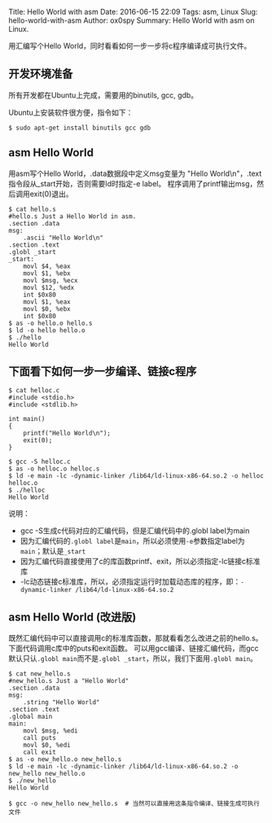 Title: Hello World with asm
Date: 2016-06-15 22:09
Tags: asm, Linux
Slug: hello-world-with-asm
Author: ox0spy
Summary: Hello World with asm on Linux.

用汇编写个Hello World，同时看看如何一步一步将c程序编译成可执行文件。

## 开发环境准备

所有开发都在Ubuntu上完成，需要用的binutils, gcc, gdb。

Ubuntu上安装软件很方便，指令如下：

    $ sudo apt-get install binutils gcc gdb

## asm Hello World

用asm写个Hello World，.data数据段中定义msg变量为 "Hello World\n"，.text指令段从\_start开始，否则需要ld时指定-e label。
程序调用了printf输出msg，然后调用exit(0)退出。

	$ cat hello.s
    #hello.s Just a Hello World in asm.
    .section .data
    msg:
        .ascii "Hello World\n"
    .section .text
    .globl _start
    _start:
        movl $4, %eax
        movl $1, %ebx
        movl $msg, %ecx
        movl $12, %edx
        int $0x80
        movl $1, %eax
        movl $0, %ebx
        int $0x80
	$ as -o hello.o hello.s
	$ ld -o hello hello.o
	$ ./hello
    Hello World

## 下面看下如何一步一步编译、链接c程序

	$ cat helloc.c
    #include <stdio.h>
    #include <stdlib.h>

    int main()
    {
        printf("Hello World\n");
        exit(0);
    }

    $ gcc -S helloc.c
    $ as -o helloc.o helloc.s
    $ ld -e main -lc -dynamic-linker /lib64/ld-linux-x86-64.so.2 -o helloc helloc.o
    $ ./helloc
    Hello World

说明：
- gcc -S生成c代码对应的汇编代码，但是汇编代码中的.globl label为main
- 因为汇编代码的`.globl label`是`main`，所以必须使用`-e`参数指定label为`main`；默认是`_start`
- 因为汇编代码直接使用了c的库函数printf、exit，所以必须指定-lc链接c标准库
- -lc动态链接c标准库，所以，必须指定运行时加载动态库的程序，即：`-dynamic-linker /lib64/ld-linux-x86-64.so.2`

## asm Hello World (改进版)

既然汇编代码中可以直接调用c的标准库函数，那就看看怎么改进之前的hello.s。
下面代码调用c库中的puts和exit函数。
可以用gcc编译、链接汇编代码，而gcc默认只认`.globl main`而不是`.globl _start`，所以，我们下面用`.globl main`。

	$ cat new_hello.s
    #new_hello.s Just a "Hello World"
    .section .data
    msg:
        .string "Hello World"
    .section .text
    .global main
    main:
        movl $msg, %edi
        call puts
        movl $0, %edi
        call exit
    $ as -o new_hello.o new_hello.s
    $ ld -e main -lc -dynamic-linker /lib64/ld-linux-x86-64.so.2 -o new_hello new_hello.o
    $ ./new_hello
    Hello World

    $ gcc -o new_hello new_hello.s  # 当然可以直接用这条指令编译、链接生成可执行文件
